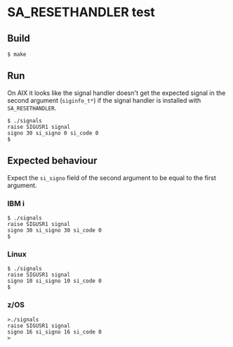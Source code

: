 # SA_RESETHANDLER test

## Build

```console
$ make
```

## Run

On AIX it looks like the signal handler doesn't get the expected signal in the second argument (`siginfo_t*`) if the signal handler is installed with `SA_RESETHANDLER`.
``` console
$ ./signals
raise SIGUSR1 signal
signo 30 si_signo 0 si_code 0
$
```

## Expected behaviour

Expect the `si_signo` field of the second argument to be equal to the first argument.

### IBM i
```console
$ ./signals
raise SIGUSR1 signal
signo 30 si_signo 30 si_code 0
$
```

### Linux
```console
$ ./signals
raise SIGUSR1 signal
signo 10 si_signo 10 si_code 0
$
```

### z/OS
```console
>./signals
raise SIGUSR1 signal
signo 16 si_signo 16 si_code 0
>
```
